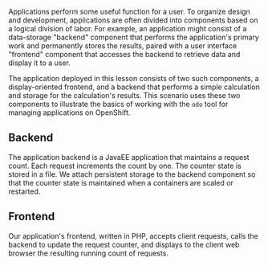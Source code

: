 Applications perform some useful function for a user. To organize design and development, applications are often divided into components based on a logical division of labor. For example, an application might consist of a data-storage "backend" component that performs the application's primary work and permanently stores the results, paired with a user interface "frontend" component that accesses the backend to retrieve data and display it to a user.

The application deployed in this lesson consists of two such components, a display-oriented frontend, and a backend that performs a simple calculation and storage for the calculation's results. This scenario uses these two components to illustrate the basics of working with the `odo` tool for managing applications on OpenShift.

## Backend

The application backend is a JavaEE application that maintains a request count. Each request increments the count by one. The counter state is stored in a file. We attach persistent storage to the backend component so that the counter state is maintained when a containers are scaled or restarted.

## Frontend

Our application's frontend, written in PHP, accepts client requests, calls the backend to update the request counter, and displays to the client web browser the resulting running count of requests.
